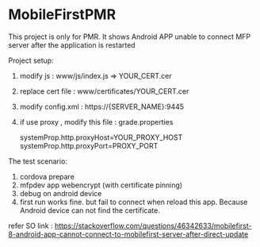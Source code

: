# MobileFirstPMR
This project is only for PMR. It shows Android APP unable to connect MFP server after the application is restarted


Project setup:
1. modify js : www/js/index.js  => YOUR_CERT.cer
2. replace cert file : www/certificates/YOUR_CERT.cer
3. modify config.xml : https://{SERVER_NAME}:9445
4. if use proxy , modify this file : grade.properties

	systemProp.http.proxyHost=YOUR_PROXY_HOST
	systemProp.http.proxyPort=PROXY_PORT
  
  
The test scenario:
1. cordova prepare
2. mfpdev app webencrypt (with certificate pinning)
3. debug on android device
4. first run works fine. but fail to connect when reload this app. Because Android device can not find the certificate.

refer SO link : https://stackoverflow.com/questions/46342633/mobilefirst-8-android-app-cannot-connect-to-mobilefirst-server-after-direct-update
